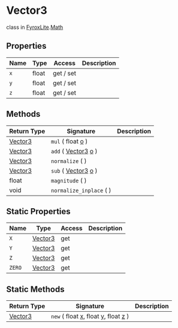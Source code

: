 # Vector3
class in [FyroxLite](../../scripting_api.md).[Math](../Math.md)

## Properties
| Name | Type | Access | Description |
|---|---|---|---|
| `x` | float | get / set |  |
| `y` | float | get / set |  |
| `z` | float | get / set |  |

## Methods
| Return Type | Signature | Description |
|---|---|---|
| [Vector3](../Math/Vector3.md) | `mul` ( float <ins>o</ins> ) |  |
| [Vector3](../Math/Vector3.md) | `add` ( [Vector3](../Math/Vector3.md) <ins>o</ins> ) |  |
| [Vector3](../Math/Vector3.md) | `normalize` (  ) |  |
| [Vector3](../Math/Vector3.md) | `sub` ( [Vector3](../Math/Vector3.md) <ins>o</ins> ) |  |
| float | `magnitude` (  ) |  |
| void | `normalize_inplace` (  ) |  |

## Static Properties
| Name | Type | Access | Description |
|---|---|---|---|
| `X` | [Vector3](../Math/Vector3.md) | get |  |
| `Y` | [Vector3](../Math/Vector3.md) | get |  |
| `Z` | [Vector3](../Math/Vector3.md) | get |  |
| `ZERO` | [Vector3](../Math/Vector3.md) | get |  |

## Static Methods
| Return Type | Signature | Description |
|---|---|---|
| [Vector3](../Math/Vector3.md) | `new` ( float <ins>x</ins>, float <ins>y</ins>, float <ins>z</ins> ) |  |
